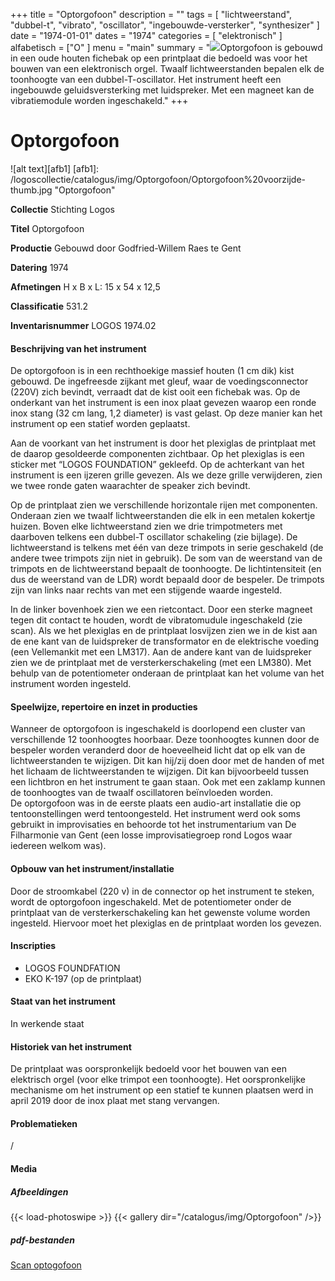 ﻿+++
title = "Optorgofoon"
description = ""
tags = [
"lichtweerstand", "dubbel-t", "vibrato", "oscillator", "ingebouwde-versterker", "synthesizer"
]
date = "1974-01-01"
dates = "1974"
categories = [ "elektronisch"
]
alfabetisch = ["O"
]
menu = "main"
summary = "<a href='/logoscollectie/catalogus/1974/optorgofoon'><img src='/logoscollectie/catalogus/img/Optorgofoon/Optorgofoon%20voorzijde-thumb.jpg'></a>Optorgofoon is gebouwd in een oude houten fichebak op een printplaat die bedoeld was voor het bouwen van een elektronisch orgel. Twaalf lichtweerstanden bepalen elk de toonhoogte van een dubbel-T-oscillator. Het instrument heeft een ingebouwde geluidsversterking met luidspreker. Met een magneet kan de vibratiemodule worden ingeschakeld."
+++

# Optorgofoon

![alt text][afb1]
[afb1]: /logoscollectie/catalogus/img/Optorgofoon/Optorgofoon%20voorzijde-thumb.jpg "Optorgofoon"

**Collectie**
Stichting Logos

**Titel**
Optorgofoon

**Productie**
Gebouwd door Godfried-Willem Raes te Gent

**Datering**
1974

**Afmetingen**
H x B x L: 15 x 54 x 12,5

**Classificatie**
531.2

**Inventarisnummer**
LOGOS 1974.02

#### Beschrijving van het instrument
De optorgofoon is in een rechthoekige massief houten (1 cm dik) kist gebouwd. De ingefreesde zijkant met gleuf, waar de voedingsconnector (220V) zich bevindt, verraadt dat de kist ooit een fichebak was. Op de onderkant van het instrument is een inox plaat gevezen waarop een ronde inox stang (32 cm lang, 1,2 diameter) is vast gelast. Op deze manier kan het instrument op een statief worden geplaatst. 

Aan de voorkant van het instrument is door het plexiglas de printplaat met de daarop gesoldeerde componenten zichtbaar. Op het plexiglas is een sticker met “LOGOS FOUNDATION” gekleefd. Op de achterkant van het instrument is een ijzeren grille gevezen. Als we deze grille verwijderen, zien we twee ronde gaten waarachter de speaker zich bevindt.

Op de printplaat zien we verschillende horizontale rijen met componenten. Onderaan zien we twaalf lichtweerstanden die elk in een metalen kokertje huizen. Boven elke lichtweerstand zien we drie trimpotmeters met daarboven telkens een dubbel-T oscillator schakeling (zie bijlage). De lichtweerstand is telkens met één van deze trimpots in serie geschakeld (de andere twee trimpots zijn niet in gebruik). De som van de weerstand van de trimpots en de lichtweerstand bepaalt de toonhoogte. De lichtintensiteit (en dus de weerstand van de LDR) wordt bepaald door de bespeler. De trimpots zijn van links naar rechts van met een stijgende waarde ingesteld. 

In de linker bovenhoek zien we een rietcontact. Door een sterke magneet tegen dit contact te houden, wordt de vibratomudule ingeschakeld (zie scan).
Als we het plexiglas en de printplaat losvijzen zien we in de kist aan de ene kant van de luidspreker de transformator en de elektrische voeding (een Vellemankit met een LM317). Aan de andere kant van de luidspreker zien we de printplaat met de versterkerschakeling (met een LM380). Met behulp van de potentiometer onderaan de printplaat kan het volume van het instrument worden ingesteld.

#### Speelwijze, repertoire en inzet in producties
Wanneer de optorgofoon is ingeschakeld is doorlopend een cluster van verschillende 12 toonhoogtes hoorbaar. Deze toonhoogtes kunnen door de bespeler worden veranderd door de hoeveelheid licht dat op elk van de lichtweerstanden te wijzigen. Dit kan hij/zij doen door met de handen of met het lichaam de lichtweerstanden te wijzigen. Dit kan bijvoorbeeld tussen een lichtbron en het instrument te gaan staan. Ook met een zaklamp kunnen de toonhoogtes van de twaalf oscillatoren beïnvloeden worden.   
De optorgofoon was in de eerste plaats een audio-art installatie die op tentoonstellingen werd tentoongesteld. Het instrument werd ook soms gebruikt in improvisaties en behoorde tot het instrumentarium van De Filharmonie van Gent (een losse improvisatiegroep rond Logos waar iedereen welkom was). 

#### Opbouw van het instrument/installatie
Door de stroomkabel (220 v) in de connector op het instrument te steken, wordt de optorgofoon ingeschakeld. Met de potentiometer onder de printplaat van de versterkerschakeling kan het gewenste volume worden ingesteld. Hiervoor moet het plexiglas en de printplaat worden los gevezen.

#### Inscripties
- LOGOS FOUNDFATION
- EKO K-197 (op de printplaat)

#### Staat van het instrument
In werkende staat

#### Historiek van het instrument
De printplaat was oorspronkelijk bedoeld voor het bouwen van een elektrisch orgel (voor elke trimpot een toonhoogte).
Het oorspronkelijke mechanisme om het instrument op een statief te kunnen plaatsen werd in april 2019 door de inox plaat met stang vervangen.

#### Problematieken
/

#### Media
##### Afbeeldingen
{{< load-photoswipe >}}
{{< gallery dir="/catalogus/img/Optorgofoon" />}}

##### pdf-bestanden
[Scan optogofoon](/logoscollectie/catalogus/pdf/Optorgofoon/Scan_optogofoon.pdf)

